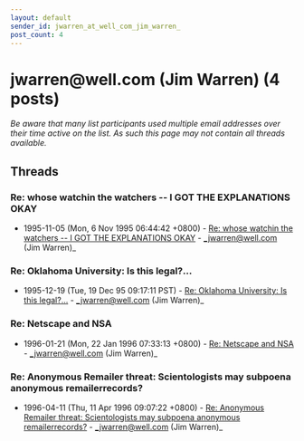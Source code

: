 ```yaml
---
layout: default
sender_id: jwarren_at_well_com_jim_warren_
post_count: 4
---
```


# jwarren<span>@</span>well.com (Jim Warren) (4 posts)

_Be aware that many list participants used multiple email addresses over their time active on the list. As such this page may not contain all threads available._

## Threads

### Re: whose watchin the watchers -- I GOT THE EXPLANATIONS OKAY
+ 1995-11-05 (Mon, 6 Nov 1995 06:44:42 +0800) - [Re: whose watchin the watchers -- I GOT THE EXPLANATIONS OKAY](/archive/1995/11/3322ec5d67f33a2d4b2596e09ea0477fdf3b144bc7e489e1a78254fd25752b98) - _jwarren@well.com (Jim Warren)_

### Re: Oklahoma University: Is this legal?...
+ 1995-12-19 (Tue, 19 Dec 95 09:17:11 PST) - [Re: Oklahoma University: Is this legal?...](/archive/1995/12/8a50e2b6dd2ae6f88152ef3338d9f34f4bd96fae5b221d5ee355671ccfdb42b2) - _jwarren@well.com (Jim Warren)_

### Re: Netscape and NSA
+ 1996-01-21 (Mon, 22 Jan 1996 07:33:13 +0800) - [Re: Netscape and NSA](/archive/1996/01/5d868e4ac1baf7f5e49f5daa1dfe003b9573be78cb5ba5c39342cdc603a4cd56) - _jwarren@well.com (Jim Warren)_

### Re: Anonymous Remailer threat: Scientologists may subpoena anonymous remailerrecords?
+ 1996-04-11 (Thu, 11 Apr 1996 09:07:22 +0800) - [Re: Anonymous Remailer threat: Scientologists may subpoena anonymous remailerrecords?](/archive/1996/04/1e3479bba81c512b92766a30617d27c88dc417dd7689e455f3b9ba272287e024) - _jwarren@well.com (Jim Warren)_

